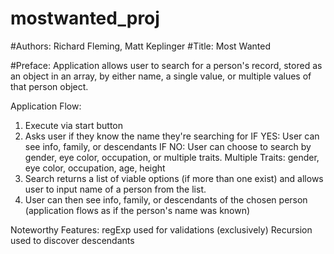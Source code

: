# mostwanted_proj

#Authors: Richard Fleming, Matt Keplinger
#Title: Most Wanted

#Preface:  Application allows user to search for a person's record, stored as an object in an array, by either name, a single value, or multiple values of that person object.

Application Flow:
1. Execute via start button
2. Asks user if they know the name they're searching for
   IF YES: 
   User can see info, family, or descendants 
   IF NO:
   User can choose to search by gender, eye color, occupation, or multiple traits.
   Multiple Traits: gender, eye color, occupation, age, height
3. Search returns a list of viable options (if more than one exist) and allows user to input name of a person from the list.
4. User can then see info, family, or descendants of the chosen person (application flows as if the person's name was known)
  

 Noteworthy Features:
 regExp used for validations (exclusively) 
 Recursion used to discover descendants
 
